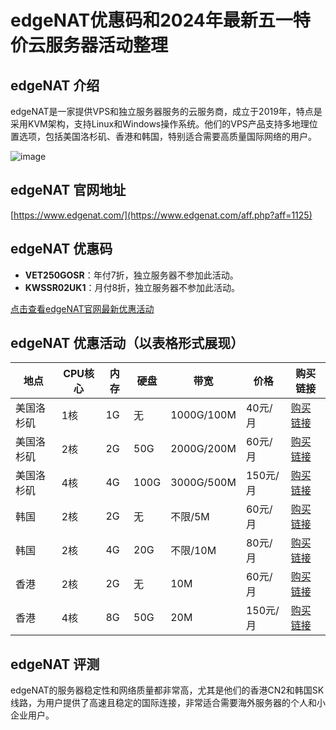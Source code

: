 # edgeNAT优惠码和2024年最新五一特价云服务器活动整理

## edgeNAT 介绍
edgeNAT是一家提供VPS和独立服务器服务的云服务商，成立于2019年，特点是采用KVM架构，支持Linux和Windows操作系统。他们的VPS产品支持多地理位置选项，包括美国洛杉矶、香港和韩国，特别适合需要高质量国际网络的用户。

![image](https://github.com/erchang050/edgeNAT/assets/167758726/8ef196de-eef3-45ad-bbc4-346f33f02506)

## edgeNAT 官网地址
[https://www.edgenat.com/](https://www.edgenat.com/aff.php?aff=1125)

## edgeNAT 优惠码
- **VET250GOSR**：年付7折，独立服务器不参加此活动。
- **KWSSR02UK1**：月付8折，独立服务器不参加此活动。

[点击查看edgeNAT官网最新优惠活动](https://www.edgenat.com/aff.php?aff=1125)

## edgeNAT 优惠活动（以表格形式展现）

| 地点       | CPU核心 | 内存 | 硬盘    | 带宽        | 价格       | 购买链接                                              |
|------------|---------|------|---------|-------------|------------|-------------------------------------------------------|
| 美国洛杉矶 | 1核     | 1G   | 无      | 1000G/100M  | 40元/月    | [购买链接](https://www.edgenat.com/aff.php?aff=1125&pid=122)     |
| 美国洛杉矶 | 2核     | 2G   | 50G     | 2000G/200M  | 60元/月    | [购买链接](https://www.edgenat.com/aff.php?aff=1125&pid=123)     |
| 美国洛杉矶 | 4核     | 4G   | 100G    | 3000G/500M  | 150元/月   | [购买链接](https://www.edgenat.com/aff.php?aff=1125&pid=124)     |
| 韩国       | 2核     | 2G   | 无      | 不限/5M     | 60元/月    | [购买链接](https://www.edgenat.com/aff.php?aff=1125&pid=114)     |
| 韩国       | 2核     | 4G   | 20G     | 不限/10M    | 80元/月    | [购买链接](https://www.edgenat.com/aff.php?aff=1125&pid=115)     |
| 香港       | 2核     | 2G   | 无      | 10M         | 60元/月    | [购买链接](https://www.edgenat.com/aff.php?aff=1125&pid=33)     |
| 香港       | 4核     | 8G   | 50G     | 20M         | 150元/月   | [购买链接](https://www.edgenat.com/aff.php?aff=1125&pid=34)     |

## edgeNAT 评测
edgeNAT的服务器稳定性和网络质量都非常高，尤其是他们的香港CN2和韩国SK线路，为用户提供了高速且稳定的国际连接，非常适合需要海外服务器的个人和小企业用户。
